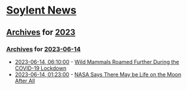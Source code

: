 # [Soylent News](../../../README.md)

## [Archives](../../index.md) for [2023](../index.md)

### [Archives](../../index.md) for [2023-06-14](index.md)

* [2023-06-14, 06:10:00](https://soylentnews.org/article.pl?sid=23/06/13/041254&from=rss) - [Wild Mammals Roamed Further During the COVID-19 Lockdown](https://soylentnews.org/article.pl?sid=23/06/13/041254&from=rss)
* [2023-06-14, 01:23:00](https://soylentnews.org/article.pl?sid=23/06/13/0355206&from=rss) - [NASA Says There May be Life on the Moon After All](https://soylentnews.org/article.pl?sid=23/06/13/0355206&from=rss)
